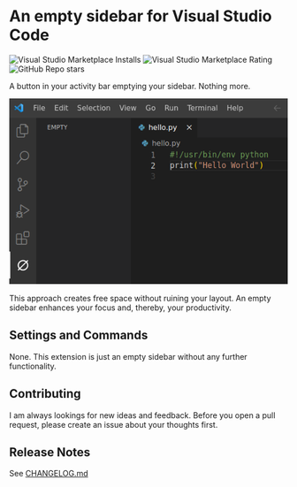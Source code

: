 # An empty sidebar for Visual Studio Code

![Visual Studio Marketplace Installs](https://img.shields.io/visual-studio-marketplace/i/bithappens.vscode-plain-sidebar?logo=visualstudiocode&label=installs&link=https%3A%2F%2Fmarketplace.visualstudio.com%2Fitems%3FitemName%3Dbithappens.vscode-plain-sidebar)
![Visual Studio Marketplace Rating](https://img.shields.io/visual-studio-marketplace/r/bithappens.vscode-plain-sidebar?logo=visualstudiocode&link=https%3A%2F%2Fmarketplace.visualstudio.com%2Fitems%3FitemName%3Dbithappens.vscode-plain-sidebar%23review-details)
![GitHub Repo stars](https://img.shields.io/github/stars/bithappens/vscode-plain-sidebar?logo=github&link=https%3A%2F%2Fgithub.com%2Fbithappens%2Fvscode-plain-sidebar%2Fstargazers)


A button in your activity bar emptying your sidebar. Nothing more.

![Screenshot](static/screenshot.png)

This approach creates free space without ruining your layout.
An empty sidebar enhances your focus and, thereby, your productivity.


## Settings and Commands

None. This extension is just an empty sidebar without any further functionality.


## Contributing

I am always lookings for new ideas and feedback.
Before you open a pull request, please create an issue about your thoughts first.


## Release Notes

See [CHANGELOG.md](CHANGELOG.md)
